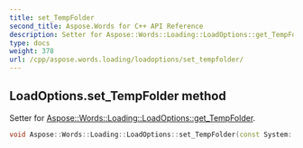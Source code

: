 ```yaml
---
title: set_TempFolder
second_title: Aspose.Words for C++ API Reference
description: Setter for Aspose::Words::Loading::LoadOptions::get_TempFolder. 
type: docs
weight: 378
url: /cpp/aspose.words.loading/loadoptions/set_tempfolder/
---
```

## LoadOptions.set_TempFolder method


Setter for [Aspose::Words::Loading::LoadOptions::get_TempFolder](../get_tempfolder/).

```cpp
void Aspose::Words::Loading::LoadOptions::set_TempFolder(const System::String &value)
```

